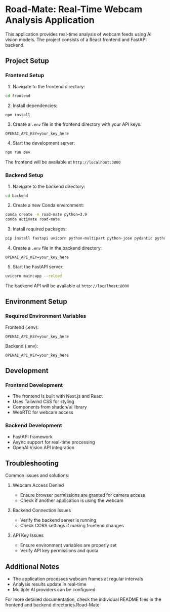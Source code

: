 # Road-Mate: Real-Time Webcam Analysis Application

This application provides real-time analysis of webcam feeds using AI vision models. The project consists of a React frontend and FastAPI backend.

## Project Setup

### Frontend Setup

1. Navigate to the frontend directory:
```bash
cd frontend
```

2. Install dependencies:
```bash
npm install
```

3. Create a `.env` file in the frontend directory with your API keys:
```env
OPENAI_API_KEY=your_key_here
```

4. Start the development server:
```bash
npm run dev
```

The frontend will be available at `http://localhost:3000`

### Backend Setup

1. Navigate to the backend directory:
```bash
cd backend
```

2. Create a new Conda environment:
```bash
conda create -n road-mate python=3.9
conda activate road-mate
```

3. Install required packages:
```bash
pip install fastapi uvicorn python-multipart python-jose pydantic python-dotenv
```

4. Create a `.env` file in the backend directory:
```env
OPENAI_API_KEY=your_key_here
```

5. Start the FastAPI server:
```bash
uvicorn main:app --reload
```

The backend API will be available at `http://localhost:8000`

## Environment Setup

### Required Environment Variables

Frontend (.env):
```env
OPENAI_API_KEY=your_key_here
```

Backend (.env):
```env
OPENAI_API_KEY=your_key_here
```

## Development

### Frontend Development
- The frontend is built with Next.js and React
- Uses Tailwind CSS for styling
- Components from shadcn/ui library
- WebRTC for webcam access

### Backend Development
- FastAPI framework
- Async support for real-time processing
- OpenAI Vision API integration

## Troubleshooting

Common issues and solutions:

1. Webcam Access Denied
   - Ensure browser permissions are granted for camera access
   - Check if another application is using the webcam

2. Backend Connection Issues
   - Verify the backend server is running
   - Check CORS settings if making frontend changes

3. API Key Issues
   - Ensure environment variables are properly set
   - Verify API key permissions and quota

## Additional Notes

- The application processes webcam frames at regular intervals
- Analysis results update in real-time
- Multiple AI providers can be configured

For more detailed documentation, check the individual README files in the frontend and backend directories.Road-Mate
